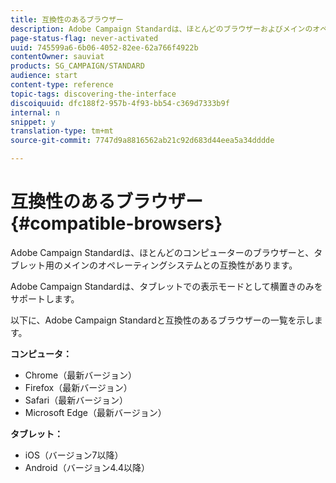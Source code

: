 ```yaml
---
title: 互換性のあるブラウザー
description: Adobe Campaign Standardは、ほとんどのブラウザーおよびメインのオペレーティングシステムと互換性があります。 完全なリストを見つけます。
page-status-flag: never-activated
uuid: 745599a6-6b06-4052-82ee-62a766f4922b
contentOwner: sauviat
products: SG_CAMPAIGN/STANDARD
audience: start
content-type: reference
topic-tags: discovering-the-interface
discoiquuid: dfc188f2-957b-4f93-bb54-c369d7333b9f
internal: n
snippet: y
translation-type: tm+mt
source-git-commit: 7747d9a8816562ab21c92d683d44eea5a34dddde

---
```



# 互換性のあるブラウザー{#compatible-browsers}

Adobe Campaign Standardは、ほとんどのコンピューターのブラウザーと、タブレット用のメインのオペレーティングシステムとの互換性があります。

Adobe Campaign Standardは、タブレットでの表示モードとして横置きのみをサポートします。

以下に、Adobe Campaign Standardと互換性のあるブラウザーの一覧を示します。

**コンピュータ：**

* Chrome（最新バージョン）
* Firefox（最新バージョン）
* Safari（最新バージョン）
* Microsoft Edge（最新バージョン）

**タブレット：**

* iOS（バージョン7以降）
* Android（バージョン4.4以降）

